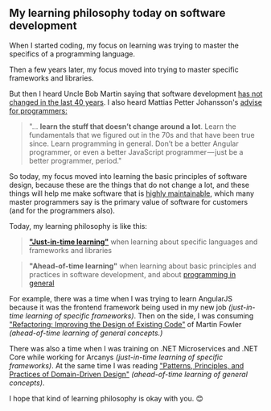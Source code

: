 <div class="resume-section-content col-md-9" markdown="1">

<h2 class="mb-5">My learning philosophy today on software development</h2>

When I started coding, my focus on learning was trying to master the specifics of a programming language.

Then a few years later, my focus moved into trying to master specific frameworks and libraries.

But then I heard Uncle Bob Martin saying that software development [has not changed in the last 40 years](http://blog.cleancoder.com/uncle-bob/2012/12/19/Three-Paradigms.html). I also heard Mattias Petter Johansson's [advise for programmers:](https://medium.com/humans-create-software/staying-relevant-as-a-programmer-e9f18b1b0e43)

> "... **learn the stuff that doesn’t change around a lot**. Learn the fundamentals that we figured out in the 70s and that have been true since. Learn programming in general. Don’t be a better Angular programmer, or even a better JavaScript programmer — just be a better programmer, period."

So today, my focus moved into learning the basic principles of software design, because these are the things that do not change a lot, and these things will help me make software that is [highly maintainable](https://terencemcghee.com/Articles/Tech/2016/10/15/551B3828CD47198C7C5A58903228DA71.html), which many master programmers say is the primary value of software for customers (and for the programmers also).

<!-- 
Many years ago, I heard/read someone say that the maintenance phase is the most expensive phase of a software system.
 -->

Today, my learning philosophy is like this:

> [**"Just-in-time learning"**](https://simpleprogrammer.com/2014/06/23/dont-overwhelm-trying-learn-much/) when learning about specific languages and frameworks and libraries

> **"Ahead-of-time learning"** when learning about basic principles and practices in software development, and about [programming in general](https://medium.com/humans-create-software/staying-relevant-as-a-programmer-e9f18b1b0e43)


For example, there was a time when I was trying to learn AngularJS because it was the frontend framework being used in my new job _(just-in-time learning of specific frameworks)_. Then on the side, I was consuming ["Refactoring: Improving the Design of Existing Code"](https://www.bookdepository.com/Refactoring-Martin-Fowler/9780201485677?a_aid=jflaga) of Martin Fowler _(ahead-of-time learning of general concepts.)_

There was also a time when I was training on .NET Microservices and .NET Core while working for Arcanys _(just-in-time learning of specific frameworks)_. At the same time I was reading ["Patterns, Principles, and Practices of Domain-Driven Design"](https://www.bookdepository.com/Patterns-Principles-Practices-Domain-Driven-Design-Scott-Millett/9781118714706?a_aid=jflaga) _(ahead-of-time learning of general concepts)_.

<!-- 
Currently, I am learning .NET Core because I am working as a .NET programmer for Arcanys _(just-in-time learning of specific frameworks)_. At the same time I am reading ["Object-Oriented Reengineering Patterns"](http://scg.unibe.ch/download/oorp/) because I think most code bases I will be working on in my entire career will legacy ones, and this book gives knowledge on how to work with them effectively _(ahead-of-time learning of general concepts)_.
 -->

<!--
For example, these days, July 2018, I am learning/reviewing AngularJS because it is the frontend technology that is being used in my job _(just-in-time learning of specific frameworks)_. Then on the side, I am consuming ["Refactoring: Improving the Design of Existing Code"](https://www.bookdepository.com/Refactoring-Martin-Fowler/9780201485677?a_aid=jflaga) of Martin Fowler and the reading materials of ["6.005 — Software Construction on MIT OpenCourseWare"](https://web.mit.edu/6.031/www/fa18/) _(ahead-of-time learning of general concepts)_
-->

I hope that kind of learning philosophy is okay with you. :blush:

<!--
**When I am already hired in your company**, I will spend the first few weeks concentrating on learning about the structure/architecture of the project I will be involved in, learning about the coding standards being used by the team, learning about the specific frameworks and libraries and languages that are being used in the project (if I am not yet familiar with them), and most importantly learning about the domain of the business that the software is being built for, even to the point of learning _why_ the software was built.

When I reach the point where am already comfortable with my knowledge on the specific frameworks and libraries being used in the project, I will move my concentration again into [learning about programming _in general_.](https://medium.com/humans-create-software/staying-relevant-as-a-programmer-e9f18b1b0e43)
-->


<div class="d-none d-print-block">
    <br /><br />
</div>


</div>
